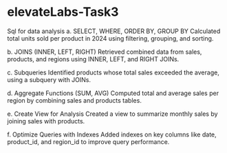 # elevateLabs-Task3
Sql for data analysis
a. SELECT, WHERE, ORDER BY, GROUP BY
Calculated total units sold per product in 2024 using filtering, grouping, and sorting.

b. JOINS (INNER, LEFT, RIGHT)
Retrieved combined data from sales, products, and regions using INNER, LEFT, and RIGHT JOINs.

c. Subqueries
Identified products whose total sales exceeded the average, using a subquery with JOINs.

d. Aggregate Functions (SUM, AVG)
Computed total and average sales per region by combining sales and products tables.

e. Create View for Analysis
Created a view to summarize monthly sales by joining sales with products.

f. Optimize Queries with Indexes
Added indexes on key columns like date, product_id, and region_id to improve query performance.
